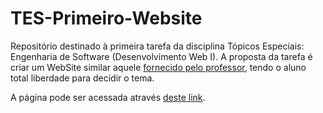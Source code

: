 # TES-Primeiro-Website
Repositório destinado à primeira tarefa da disciplina Tópicos Especiais: Engenharia de Software (Desenvolvimento Web I). A proposta da tarefa é criar um WebSite similar aquele [fornecido pelo professor](http://orion.lcg.ufrj.br/cwdc/1-html/1.16.html), tendo o aluno total liberdade para decidir o tema.

A página pode ser acessada através [deste link](https://igorpachp.github.io/TES-Primeiro-Website/).

